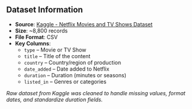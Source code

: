 ## Dataset Information

- **Source**: [Kaggle - Netflix Movies and TV Shows Dataset](https://www.kaggle.com/datasets/shivamb/netflix-shows)
- **Size**: ~8,800 records
- **File Format**: CSV
- **Key Columns**:
  - `type` – Movie or TV Show
  - `title` – Title of the content
  - `country` – Country/region of production
  - `date_added` – Date added to Netflix
  - `duration` – Duration (minutes or seasons)
  - `listed_in` – Genres or categories

*Raw dataset from Kaggle was cleaned to handle missing values, format dates, and standardize duration fields.*
